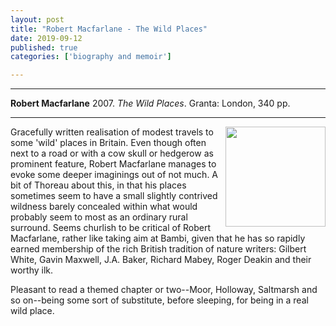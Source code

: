 ```yaml
---
layout: post
title: "Robert Macfarlane - The Wild Places"
date: 2019-09-12
published: true
categories: ['biography and memoir']

---
```



***
<b>Robert Macfarlane</b> 2007. _The Wild Places_. Granta: London, 340 pp.

***
<img align="right" width="160" src="https://coverart.oclc.org/ImageWebSvc/oclc/+-+865124177_140.jpg?SearchOrder=+-+OT,OS,TN,GO,FA" alt="">  

Gracefully written realisation of modest travels to some 'wild' places in Britain.  Even though often next to a road or with a cow skull or hedgerow as prominent feature, Robert Macfarlane manages to evoke some deeper imaginings out of not much.  A bit of Thoreau about this, in that his places sometimes seem to have a small slightly contrived wildness barely concealed within what would probably seem to most as an ordinary rural surround. Seems churlish to be critical of Robert Macfarlane, rather like taking aim at Bambi, given that he has so rapidly earned membership of the rich British tradition of nature writers: Gilbert White, Gavin Maxwell, J.A. Baker, Richard Mabey, Roger Deakin and their worthy ilk.  

Pleasant to read a themed chapter or two--Moor, Holloway, Saltmarsh and so on--being some sort of substitute, before sleeping, for  being in a real wild place.     
